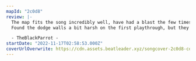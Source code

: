 ```yaml
---
mapId: "2c0d8"
review: |-
  The map fits the song incredibly well, have had a blast the few times I've played it now. Very fun map overall.
  Found the dodge walls a bit harsh on the first playthrough, but they don't feel nearly as harsh after that point. Kind of wish those few bombs towards the end didn't have chroma effects on them as well as it disables the bomb coloring tweak from Tweaks55 (I find the default bomb color way, way too dark), but that's a minor nitpicky thing.

  - TheBlackParrot -
startDate: "2022-11-17T02:58:53.000Z"
coverUrlOverwrite: https://cdn.assets.beatleader.xyz/songcover-2c0d8-cover.jpg
---
```

